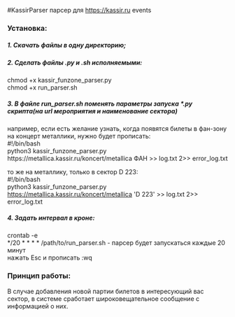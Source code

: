 #KassirParser парсер для https://kassir.ru events

<h3>Установка:</h3>
<h5>1. Скачать файлы в одну директорию;</h5>
<h5>2. Сделать файлы .py и .sh исполняемыми:</h5>
chmod +x kassir_funzone_parser.py<br/>
chmod +x run_parser.sh
<h5>3. В файле run_parser.sh поменять параметры запуска *.py скрипта(на url мероприятия и наименование сектора)</h5>
например, если есть желание узнать, когда появятся билеты в фан-зону на концерт металлики, нужно будет прописать:<br/>
#!/bin/bash<br/>
python3 kassir_funzone_parser.py https://metallica.kassir.ru/koncert/metallica ФАН >> log.txt 2>> error_log.txt

то же на металлику, только в сектор D 223:<br/>
#!/bin/bash<br/>
python3 kassir_funzone_parser.py https://metallica.kassir.ru/koncert/metallica 'D 223' >> log.txt 2>> error_log.txt

<h5>4. Задать интервал в кроне:</h5>
crontab -e<br/>
*/20 * * * * /path/to/run_parser.sh - парсер будет запускаться каждые 20 минут<br/>
нажать Esc и прописать :wq

<h3>Принцип работы:</h3>
В случае добавления новой партии билетов в интересующий вас сектор, в системе сработает широковещательное сообщение
с информацией о них.
